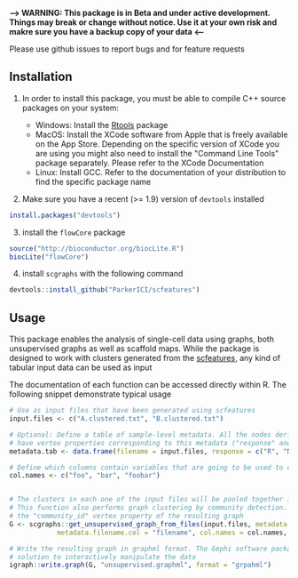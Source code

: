 **--> WARNING: This package is in Beta and under active development. Things may break or change without notice. Use it at your own risk and makre sure you have a backup copy of your data <--**

Please use github issues to report bugs and for feature requests



## Installation

1. In order to install this package, you must be able to compile C++ source packages on your system:
    - Windows: Install the [Rtools](https://cran.r-project.org/bin/windows/Rtools/) package
    - MacOS:  Install the XCode software from Apple that is freely available on the App Store. Depending on the specific version of XCode you are using you might also need to install the "Command Line Tools" package separately. Please refer to the XCode Documentation
    - Linux: Install GCC. Refer to the documentation of your distribution to find the specific package name

2. Make sure you have a recent (>= 1.9) version of `devtools` installed
```R
install.packages("devtools")
```
3. install the `flowCore` package
```R
source("http://bioconductor.org/biocLite.R")
biocLite("flowCore")
```

4. install `scgraphs` with the following command

```R
devtools::install_github("ParkerICI/scfeatures")
```


## Usage

This package enables the analysis of single-cell data using graphs, both unsupervised graphs as well as scaffold maps. While the package is designed to work with clusters generated from the [scfeatures](https://github.com/ParkerICI/scfeatures), any kind of tabular input data can be used as input

The documentation of each function can be accessed directly within R. The following snippet demonstrate typical usage

```R
# Use as input files that have been generated using scfeatures
input.files <- c("A.clustered.txt", "B.clustered.txt")

# Optional: Define a table of sample-level metadata. All the nodes derived from the corresponding cluster file will
# have vertex properties corresponding to this metadata ("response" and "pfs" in this example)
metadata.tab <- data.frame(filename = input.files, response = c("R", "NR"), pfs = c(12, 7))

# Define which columns contain variables that are going to be used to calculate similarities between the nodes
col.names <- c("foo", "bar", "foobar")


# The clusters in each one of the input files will be pooled together in a single graph
# This function also performs graph clustering by community detection. The community assignments are contained in
# the "community_id" vertex property of the resulting graph
G <- scgraphs::get_unsupervised_graph_from_files(input.files, metadata.tab = metadata.tab, 
            metadata.filename.col = "filename", col.names = col.names, filtering.threshold = 15)

# Write the resulting graph in graphml format. The Gephi software package (https://gephi.org/) is an excellent 
# solution to interactively manipulate the data
igraph::write.graph(G, "unsupervised.graphml", format = "grpahml")

```

